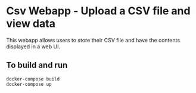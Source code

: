 # Csv Webapp - Upload a CSV file and view data

This webapp allows users to store their CSV file and have the contents displayed in a web UI.

## To build and run
```
docker-compose build
docker-compose up
```

